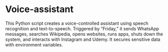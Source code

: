 # Voice-assistant
This Python script creates a voice-controlled assistant using speech recognition and text-to-speech. Triggered by “Friday,” it sends WhatsApp messages, searches Wikipedia, opens websites, runs apps, shuts down the system, and interacts with Instagram and Udemy. It secures sensitive data with environment variables.
